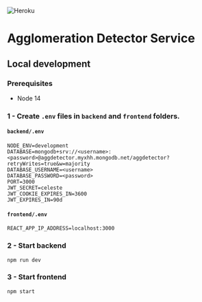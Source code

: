![Heroku](https://heroku-badge.herokuapp.com/?app=aggdetector&root=dashboard/app)

# Agglomeration Detector Service

## Local development

### Prerequisites

* Node 14

### 1 - Create `.env` files in `backend` and `frontend` folders.

#### `backend/.env`

```
NODE_ENV=development
DATABASE=mongodb+srv://<username>:<password>@aggdetector.myxhh.mongodb.net/aggdetector?retryWrites=true&w=majority
DATABASE_USERNAME=<username>
DATABASE_PASSWORD=<password>
PORT=3000
JWT_SECRET=celeste
JWT_COOKIE_EXPIRES_IN=3600
JWT_EXPIRES_IN=90d
```

#### `frontend/.env`

```
REACT_APP_IP_ADDRESS=localhost:3000
```

### 2 - Start backend

```
npm run dev
```

### 3 - Start frontend

```
npm start
```
